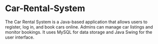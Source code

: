 # Car-Rental-System
The Car Rental System is a Java-based application that allows users to register, log in, and book cars online. Admins can manage car listings and monitor bookings. It uses MySQL for data storage and Java Swing for the user interface.
